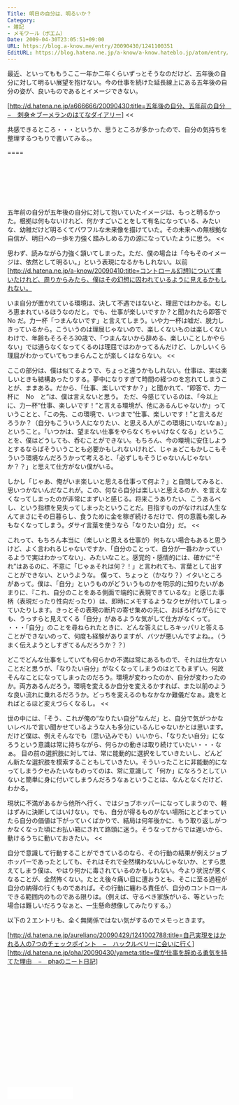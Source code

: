 ```yaml
---
Title: 明日の自分は、明るいか？
Category:
- 雑記
- メモワール（ポエム）
Date: 2009-04-30T23:05:51+09:00
URL: https://blog.a-know.me/entry/20090430/1241100351
EditURL: https://blog.hatena.ne.jp/a-know/a-know.hateblo.jp/atom/entry/12921228815727980097
---
```


>>
最近、といってももうここ一年か二年くらいずっとそうなのだけど、五年後の自分に対して明るい展望を抱けない。今の仕事を続けた延長線上にある五年後の自分の姿が、良いものであるとイメージできない。

[http://d.hatena.ne.jp/a666666/20090430:title=五年後の自分、五年前の自分　−　刺身☆ブーメランのはてなダイアリー]
<<

共感できるところ・・・というか、思うところが多かったので、自分の気持ちを整理するつもりで書いてみる。。

====

<script async src="//pagead2.googlesyndication.com/pagead/js/adsbygoogle.js"></script>
<!-- article-top -->
<ins class="adsbygoogle"
     style="display:inline-block;width:728px;height:90px"
     data-ad-client="ca-pub-3463034538369189"
     data-ad-slot="8367620130"></ins>
<script>
(adsbygoogle = window.adsbygoogle || []).push({});
</script>


>>
五年前の自分が五年後の自分に対して抱いていたイメージは、もっと明るかった。根拠は何もないけれど、何かすごいことをして有名になっている、みたいな、幼稚だけど明るくてパワフルな未来像を描けていた。その未来への無根拠な自信が、明日への一歩を力強く踏みしめる力の源になっていたように思う。
<<

思わず、読みながら力強く頷いてしまった。ただ、僕の場合は「今もそのイメージは、依然として明るい。」という表現になるかもしれない。以前[http://d.hatena.ne.jp/a-know/20090410:title=コントロール幻想]について書いたけれど、周りからみたら、僕はその幻想に囚われているように見えるかもしれない。


>>
いま自分が置かれている環境は、決して不遇ではないと、理屈ではわかる。むしろ恵まれているほうなのだと。でも、仕事が楽しいですか？と聞かれたら即答で No だ。力一杯「つまんないです」と言えてしまう。いや力一杯は嘘だ、脱力しきっているから。こういうのは理屈じゃないので、楽しくないものは楽しくないわけで、年齢もそろそろ30歳で、「つまんないから辞める、楽しいことしかやらない」では通らなくなってくるのは理屈ではわかってるんだけど、しかしいくら理屈がわかっていてもつまらんことが楽しくはならない。
<<

ここの部分は、僕は似てるようで、ちょっと違うかもしれない。仕事は、実は楽しいときも結構あったりする。夢中になりすぎて時間の経つのを忘れてしまうことが、ままある。だから、「仕事、楽しいですか？」と聞かれて、“即答で、力一杯に　No　と”は、僕は言えないと思う。
ただ、今感じているのは、「今以上に、力一杯“仕事、楽しいです！”と言える環境が、他にあるんじゃないか」っていうことと、「この先、この環境で、いつまで“仕事、楽しいです！”と言えるだろうか？（自分もこういう人になりたい、と思える人がこの環境にいないなぁ）」ということ。「いつかは、望まない仕事をやらなくちゃいけなくなる」ということを、僕はどうしても、呑むことができない。もちろん、今の環境に安住しようとするならばそういうことも必要かもしれないけれど、じゃぁどこもかしこもそういう環境なんだろうかって考えると、「必ずしもそうじゃないんじゃないか？？」と思えて仕方がない僕がいる。


>>
しかし「じゃあ、俺がいま楽しいと思える仕事って何よ？」と自問してみると、思いつかないんだなこれが。この、何なら自分は楽しいと思えるのか、を言えなくなってしまったのが非常にまずいと感じる。将来こうありたい、こうあるべし、という指標を見失ってしまったということだ。目指すものがなければ人生なんてまさにその日暮らし、食うために金を稼ぎ続けるだけで、何の意義も楽しみもなくなってしまう。ダサイ言葉を使うなら「なりたい自分」だ。
<<

これって、もちろん本当に（楽しいと思える仕事が）何もない場合もあると思うけど、よく言われるじゃないですか、「自分のことって、自分が一番わかっているようで実はわかってない」、みたいなこと。感覚的・感情的には、確かに“それ”はあるのに、不意に「じゃぁそれは何？！」と言われても、言葉として出すことができない、というような。
僕って、ちょっと（かなり？）イタいところがあって。僕は、「自分」というものがどういうものかを明示的に知りたいがあまりに、『これ、自分のことをある側面で端的に表現できているな』と感じた事柄（表現だったり性向だったり）は、即時にメモするようなクセが付いてしまっていたりします。きっとその表現の断片の寄せ集めの先に、おぼろげながらにでも、うっすらと見えてくる「自分」があるような気がして仕方がなくって。
・・・「自分」のことを尋ねられたときに、どんな答えにしろキッパリと答えることができないのって、何度も経験がありますが、バツが悪いんですよね。。（うまく伝えようとしすぎてるんだろうか？？）


>>
どこでどんな仕事をしていても何らかの不満は常にあるもので、それは仕方ないことだと思うが、「なりたい自分」がなくなってしまうのはとてもまずい。何故そんなことになってしまったのだろう。環境が変わったのか、自分が変わったのか。両方あるんだろう。環境を変えるか自分を変えるかすれば、また以前のような良い流れに乗れるだろうか。どっちを変えるのもなかなか難儀だなぁ。歳をとればとるほど変えづらくなるし。
<<

世の中には、「そう、これが俺の“なりたい自分”なんだ」と、自分で気がつかないレベルで言い聞かせているような人も多分にいるんじゃないかとは思います。だけど僕は、例えそんなでも（思い込みでも）いいから、「なりたい自分」になろうという意識は常に持ちながら、何らかの動きは取り続けていたい・・・なぁ。
目の前の選択肢に対しては、常に能動的に選択をしていきたいし、どんどん新たな選択肢を模索することもしていきたい。そういったことに非能動的になってしまうクセみたいなものってのは、常に意識して「何か」になろうとしていないと簡単に身に付いてしまうんだろうなぁということは、なんとなくだけど、わかる。


>>
現状に不満があるから他所へ行く、ではジョブホッパーになってしまうので、軽はずみに決断してはいけない。でも、自分が得るものがない場所にとどまっていたら自分の価値は下がっていくばかりで、結局は何年後かに、もう取り返しがつかなくなった頃にお払い箱にされて路頭に迷う。そうなってからでは遅いから、動けるうちに動いておきたい。
<<

自分で意識して行動することができているのなら、その行動の結果が例えジョブホッパーであったとしても、それはそれで全然構わないんじゃないか、とすら思えてしまう僕は、やはり何かに毒されているのかもしれない。今より状況が悪くなることが、全然怖くない。たとえ後々痛い目に遭おうとも、そこに至る過程が自分の納得の行くものであれば。その行動に纏わる責任が、自分のコントロールできる範囲内のものである限りは。（例えば、守るべき家族がいる、等といった場合は難しいだろうなぁと、一生懸命想像してみたりする。）




以下の２エントリも、全く無関係ではない気がするのでメモっときます。


[http://d.hatena.ne.jp/aureliano/20090429/1241002788:title=自己実現をはかれる人の7つのチェックポイント　−　ハックルベリーに会いに行く]
[http://d.hatena.ne.jp/pha/20090430/yameta:title=僕が仕事を辞める勇気を持てた理由　−　phaのニート日記]




<script async src="//pagead2.googlesyndication.com/pagead/js/adsbygoogle.js"></script>
<!-- article-bottom2 -->
<ins class="adsbygoogle"
     style="display:inline-block;width:300px;height:250px"
     data-ad-client="ca-pub-3463034538369189"
     data-ad-slot="5274552934"></ins>
<script>
(adsbygoogle = window.adsbygoogle || []).push({});
</script>


<iframe src="//blog.hatena.ne.jp/a-know/a-know.hateblo.jp/subscribe/iframe" allowtransparency="true" frameborder="0" scrolling="no" width="150" height="28"></iframe>
